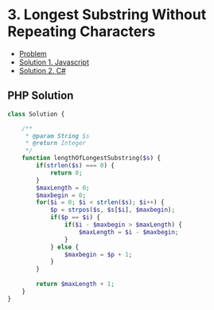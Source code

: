 # 3. Longest Substring Without Repeating Characters

- [Problem](index)
- [Solution 1. Javascript](solution-1-javascript)
- [Solution 2. C#](solution-2-csharp)

## PHP Solution

```php
class Solution {

    /**
     * @param String $s
     * @return Integer
     */
    function lengthOfLongestSubstring($s) {
        if(strlen($s) === 0) {
            return 0;
        }
        $maxLength = 0;
        $maxbegin = 0;
        for($i = 0; $i < strlen($s); $i++) {
            $p = strpos($s, $s[$i], $maxbegin);
            if($p == $i) {
                if($i - $maxbegin > $maxLength) {
                    $maxLength = $i - $maxbegin;
                }
            } else {
                $maxbegin = $p + 1;
            }
        }
        
        return $maxLength + 1;
    }
}
```